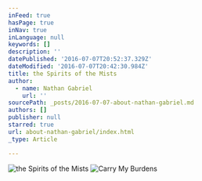 ```yaml
---
inFeed: true
hasPage: true
inNav: true
inLanguage: null
keywords: []
description: ''
datePublished: '2016-07-07T20:52:37.329Z'
dateModified: '2016-07-07T20:42:30.984Z'
title: the Spirits of the Mists
author:
  - name: Nathan Gabriel
    url: ''
sourcePath: _posts/2016-07-07-about-nathan-gabriel.md
authors: []
publisher: null
starred: true
url: about-nathan-gabriel/index.html
_type: Article

---
```

![the Spirits of the Mists](https://the-grid-user-content.s3-us-west-2.amazonaws.com/c166b1b2-fc16-4351-b6f2-27588734d8dc.jpg)
![Carry My Burdens](https://the-grid-user-content.s3-us-west-2.amazonaws.com/08bb9b47-bca8-4155-8a26-63465aafa16d.jpg)